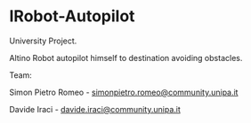 # IRobot-Autopilot
University Project.

Altino Robot autopilot himself to destination avoiding obstacles.


Team:

Simon Pietro Romeo - simonpietro.romeo@community.unipa.it

Davide Iraci - davide.iraci@community.unipa.it
